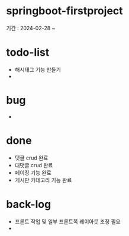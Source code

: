 # springboot-firstproject


기간 : 2024-02-28 ~ 
# todo-list
- 해시태그 기능 만들기
- 

# bug
- 
# done
- 댓글 crud 완료
- 대댓글 crud 완료
- 페이징 기능 완료
- 게시판 카테고리 기능 완료
  

# back-log
- 프론트 작업 및 일부 프론트쪽 레이아웃 조정 필요
- 
